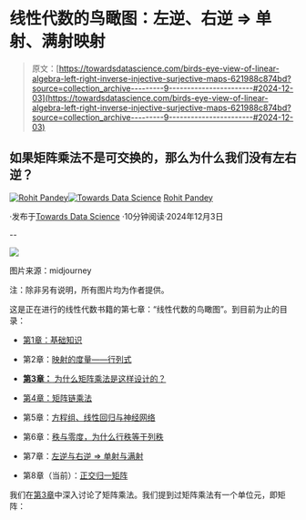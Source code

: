 # 线性代数的鸟瞰图：左逆、右逆 => 单射、满射映射

> 原文：[https://towardsdatascience.com/birds-eye-view-of-linear-algebra-left-right-inverse-injective-surjective-maps-621988c874bd?source=collection_archive---------9-----------------------#2024-12-03](https://towardsdatascience.com/birds-eye-view-of-linear-algebra-left-right-inverse-injective-surjective-maps-621988c874bd?source=collection_archive---------9-----------------------#2024-12-03)

## 如果矩阵乘法不是可交换的，那么为什么我们没有左右逆？

[](https://medium.com/@rohitpandey576?source=post_page---byline--621988c874bd--------------------------------)[![Rohit Pandey](../Images/af817d8f68f2984058f0afb8fd7ecbe9.png)](https://medium.com/@rohitpandey576?source=post_page---byline--621988c874bd--------------------------------)[](https://towardsdatascience.com/?source=post_page---byline--621988c874bd--------------------------------)[![Towards Data Science](../Images/a6ff2676ffcc0c7aad8aaf1d79379785.png)](https://towardsdatascience.com/?source=post_page---byline--621988c874bd--------------------------------) [Rohit Pandey](https://medium.com/@rohitpandey576?source=post_page---byline--621988c874bd--------------------------------)

·发布于[Towards Data Science](https://towardsdatascience.com/?source=post_page---byline--621988c874bd--------------------------------) ·10分钟阅读·2024年12月3日

--

![](../Images/fca5d4c8f37dd99e7a21f2bba9d49468.png)

图片来源：midjourney

注：除非另有说明，所有图片均为作者提供。

这是正在进行的线性代数书籍的第七章：“线性代数的鸟瞰图”。到目前为止的目录：

+   [第1章：基础知识](https://medium.com/towards-data-science/a-birds-eye-view-of-linear-algebra-the-basics-29ad2122d98f)

+   第2章：[映射的度量——行列式](https://medium.com/p/1e5fd752a3be)

+   [**第3章：** 为什么矩阵乘法是这样设计的？](https://medium.com/towards-data-science/a-birds-eye-view-of-linear-algebra-why-is-matrix-multiplication-like-that-a4d94067651e)

+   [第4章：矩阵链乘法](https://medium.com/towards-data-science/a-birds-eye-view-of-linear-algebra-matrix-chain-multiplication-a718748c7fd5)

+   第5章：[方程组、线性回归与神经网络](https://medium.com/p/fe5b88a57f66)

+   第6章：[秩与零度，为什么行秩等于列秩](/a-birds-eye-view-of-linear-algebra-rank-nullity-and-why-row-rank-equals-column-rank-bc084e0e1075)

+   第7章：[左逆与右逆 => 单射与满射](https://medium.com/towards-data-science/birds-eye-view-of-linear-algebra-left-right-inverse-injective-surjective-maps-621988c874bd)

+   第8章（当前）：[正交归一矩阵](https://medium.com/towards-data-science/a-birds-eye-view-of-linear-algebra-orthonormal-matrices-856a2ca040aa)

我们在[第3章](/a-birds-eye-view-of-linear-algebra-why-is-matrix-multiplication-like-that-a4d94067651e)中深入讨论了矩阵乘法。我们提到过矩阵乘法有一个单位元，即矩阵：
